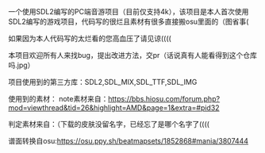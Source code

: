 一个使用SDL2编写的PC端音游项目（目前仅支持4k），该项目是本人首次使用SDL2编写的游戏项目，代码写的很烂且素材有很多直接搬osu里面的（图省事(

如果因为本人代码写的太烂看的您高血压了请见谅((((

本项目欢迎所有人来找bug，提出改进方法，交pr（话说真有人能看得到这个仓库吗.jpg）

项目使用到的第三方库：SDL2,SDL_MIX,SDL_TTF,SDL_IMG

使用到的素材：
note素材来自：https://bbs.hiosu.com/forum.php?mod=viewthread&tid=26&highlight=AMD&page=1&extra=#pid32

判定素材来自：（下载的皮肤没留名字，已经忘了是哪个名字了((((

谱面转换自osu:https://osu.ppy.sh/beatmapsets/1852868#mania/3807444

